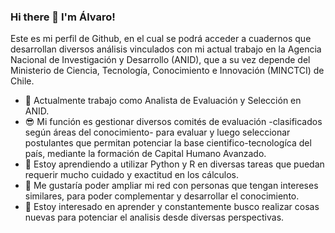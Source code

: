 ### Hi there 👋 I'm Álvaro!

Este es mi perfil de Github, en el cual se podrá acceder a cuadernos que desarrollan diversos análisis vinculados con mi actual trabajo en la Agencia Nacional de Investigación y Desarrollo (ANID), que a su vez depende del Ministerio de Ciencia, Tecnología, Conocimiento e Innovación (MINCTCI) de Chile.

- 🔭 Actualmente trabajo como Analista de Evaluación y Selección en ANID. 
- 😎 Mi función es gestionar diversos comités de evaluación -clasificados según áreas del conocimiento- para evaluar y luego seleccionar postulantes que permitan potenciar la base cientifico-tecnologíca del país, mediante la formación de Capital Humano Avanzado. 
- 🌱 Estoy aprendiendo a utilizar Python y R en diversas tareas que puedan requerir mucho cuidado y exactitud en los cálculos.
- 👯 Me gustaría poder ampliar mi red con personas que tengan intereses similares, para poder complementar y desarrollar el conocimiento.
- 🤔 Estoy interesado en aprender y constantemente busco realizar cosas nuevas para potenciar el analisis desde diversas perspectivas.
